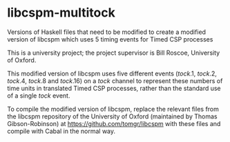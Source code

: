 # libcspm-multitock
Versions of Haskell files that need to be modified to create a modified version of libcspm which uses 5 timing events for Timed CSP processes

This is a university project; the project supervisor is Bill Roscoe, University of Oxford.

This modified version of libcspm uses five different events (_tock_.1, _tock_.2, _tock_.4, _tock_.8 and _tock_.16) on a _tock_ channel to represent these numbers of time units in translated Timed CSP processes, rather than the standard use of a single _tock_ event.

To compile the modified version of libcspm, replace the relevant files from the libcspm repository of the University of Oxford (maintained by Thomas Gibson-Robinson) at https://github.com/tomgr/libcspm with these files and compile with Cabal in the normal way.
